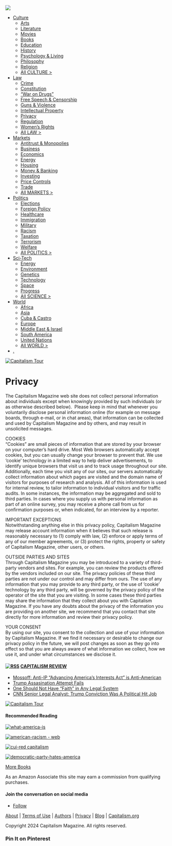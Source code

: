 [![](https://www.capitalismmagazine.com/wp-content/uploads/2023/10/CM-LOGO.png)](https://www.capitalismmagazine.com/)

* [Culture](https://www.capitalismmagazine.com/culture/)
    * [Arts](https://www.capitalismmagazine.com/arts/)
    * [Literature](https://www.capitalismmagazine.com/arts/literature/)
    * [Movies](https://www.capitalismmagazine.com/arts/movies/)
    * [Books](https://www.capitalismmagazine.com/culture/books/)
    * [Education](https://www.capitalismmagazine.com/culture/education/)
    * [History](https://www.capitalismmagazine.com/culture/history/)
    * [Psychology & Living](https://www.capitalismmagazine.com/culture/psychology-living/)
    * [Philosophy](https://www.capitalismmagazine.com/culture/philosophy/)
    * [Religion](https://www.capitalismmagazine.com/culture/religion/)
    * [All CULTURE >](https://www.capitalismmagazine.com/culture/)
* [Law](https://www.capitalismmagazine.com/law/)
    * [Crime](https://www.capitalismmagazine.com/law/crime/)
    * [Constitution](https://www.capitalismmagazine.com/law/constitution/)
    * [“War on Drugs”](https://www.capitalismmagazine.com/law/drugs/)
    * [Free Speech & Censorship](https://www.capitalismmagazine.com/law/freespeech/)
    * [Guns & Violence](https://www.capitalismmagazine.com/law/guns-defense/)
    * [Intellectual Property](https://www.capitalismmagazine.com/law/intellectual-property/)
    * [Privacy](https://www.capitalismmagazine.com/law/privacy-law/)
    * [Regulation](https://www.capitalismmagazine.com/law/regulation/)
    * [Women’s Rights](https://www.capitalismmagazine.com/law/womensrights/)
    * [All LAW >](https://www.capitalismmagazine.com/law/)
* [Markets](https://www.capitalismmagazine.com/markets/)
    * [Antitrust & Monopolies](https://www.capitalismmagazine.com/markets/antitrust/)
    * [Business](https://www.capitalismmagazine.com/markets/business-investing/)
    * [Economics](https://www.capitalismmagazine.com/markets/economics/)
    * [Energy](https://www.capitalismmagazine.com/science-and-technology/energy/)
    * [Housing](https://www.capitalismmagazine.com/markets/housing/)
    * [Money & Banking](https://www.capitalismmagazine.com/markets/money-and-banking/)
    * [Investing](https://www.capitalismmagazine.com/markets/investing/)
    * [Price Controls](https://www.capitalismmagazine.com/markets/price-controls/)
    * [Trade](https://www.capitalismmagazine.com/markets/trade/)
    * [All MARKETS >](https://www.capitalismmagazine.com/markets/)
* [Politics](https://www.capitalismmagazine.com/politics/)
    * [Elections](https://www.capitalismmagazine.com/politics/elections/)
    * [Foreign Policy](https://www.capitalismmagazine.com/politics/foreign-policy/)
    * [Healthcare](https://www.capitalismmagazine.com/politics/healthcare/)
    * [Immigration](https://www.capitalismmagazine.com/politics/immigration/)
    * [Military](https://www.capitalismmagazine.com/politics/military/)
    * [Racism](https://www.capitalismmagazine.com/politics/racism/)
    * [Taxation](https://www.capitalismmagazine.com/politics/taxation/)
    * [Terrorism](https://www.capitalismmagazine.com/politics/terrorism/)
    * [Welfare](https://www.capitalismmagazine.com/politics/welfare/)
    * [All POLITICS >](https://www.capitalismmagazine.com/politics/)
* [Sci-Tech](https://www.capitalismmagazine.com/science-and-technology/)
    * [Energy](https://www.capitalismmagazine.com/science-and-technology/energy/)
    * [Environment](https://www.capitalismmagazine.com/science-and-technology/environment/)
    * [Genetics](https://www.capitalismmagazine.com/science-and-technology/genetics/)
    * [Technology](https://www.capitalismmagazine.com/science-and-technology/technology/)
    * [Space](https://www.capitalismmagazine.com/science-and-technology/space/)
    * [Progress](https://www.capitalismmagazine.com/culture/progress/)
    * [All SCIENCE >](https://www.capitalismmagazine.com/science-and-technology/)
* [World](https://www.capitalismmagazine.com/world/)
    * [Africa](https://www.capitalismmagazine.com/world/africa/)
    * [Asia](https://www.capitalismmagazine.com/world/asia/)
    * [Cuba & Castro](https://www.capitalismmagazine.com/world/cuba-castro/)
    * [Europe](https://www.capitalismmagazine.com/world/europe/)
    * [Middle East & Israel](https://www.capitalismmagazine.com/world/middle-east-israel/)
    * [South America](https://www.capitalismmagazine.com/world/south-america/)
    * [United Nations](https://www.capitalismmagazine.com/world/united-nations/)
    * [All WORLD >](https://www.capitalismmagazine.com/world/)
* [](https://twitter.com/CapitalismMag)

[![](https://www.capitalismmagazine.com/wp-content/uploads/2024/06/banner-capitalism-tour-728x90-1.jpg "Capitalism Tour")](https://www.capitalism.org/)

Privacy
=======

The Capitalism Magazine web site does not collect personal information about individuals except when knowingly provided by such individuals (or as otherwise described below).  Please keep in mind that whenever you voluntarily disclose personal information online (for example on message boards, through e-mail, or in chat areas), that information can be collected and used by Capitalism Magazine and by others, and may result in unsolicited messages.

COOKIES  
“Cookies” are small pieces of information that are stored by your browser on your computer’s hard drive. Most Web browsers automatically accept cookies, but you can usually change your browser to prevent that. We use ‘cookie’ technology in a limited way to help deliver advertisements, to identify unique browsers that visit us and to track usage throughout our site. Additionally, each time you visit any of our sites, our servers automatically collect information about which pages are visited and the domain name of visitors for purposes of research and analysis. All of this information is used for internal review, to tailor information to individual visitors and for traffic audits. In some instances, the information may be aggregated and sold to third parties. In cases where you supply us with personal information as part of an online survey, you may receive a phone call from us for confirmation purposes or, when indicated, for an interview by a reporter.

IMPORTANT EXCEPTIONS  
Notwithstanding anything else in this privacy policy, Capitalism Magazine may release account information when it believes that such release is reasonably necessary to (1) comply with law, (2) enforce or apply terms of any of our member agreements, or (3) protect the rights, property or safety of Capitalism Magazine, other users, or others.

OUTSIDE PARTIES AND SITES  
Through Capitalism Magazine you may be introduced to a variety of third-party vendors and sites. For example, you can review the products offered by the vendors included on our site. The privacy policies of these third parties are not under our control and may differ from ours. The use of any information that you may provide to any third party, or the use of ‘cookie’ technology by any third party, will be governed by the privacy policy of the operator of the site that you are visiting. In some cases these third parties may share the information that they collect about you with Capitalism Magazine. If you have any doubts about the privacy of the information you are providing on another site, we recommend that you contact that site directly for more information and review their privacy policy.

YOUR CONSENT  
By using our site, you consent to the collection and use of your information by Capitalism Magazine. If we find it necessary or desirable to change our privacy policy in the future, we will post changes as soon as they go into effect so that you are always aware of what information we collect, how we use it, and under what circumstances we disclose it.

#### [![RSS](https://www.capitalismmagazine.com/wp-includes/images/rss.png)](https://review.capitalismmagazine.com/feed/) [CAPITALISM REVIEW](https://review.capitalismmagazine.com/)

* [Mossoff: Anti-IP “Advancing America’s Interests Act” is Anti-American](https://review.capitalismmagazine.com/2024/07/mossoff-anti-ip-advancing-americas-interests-act-is-anti-american/)
* [Trump Assasination Attempt Fails](https://review.capitalismmagazine.com/2024/07/trump-assasination-attempt-fails/)
* [One Should Not Have “Faith” in Any Legal System](https://review.capitalismmagazine.com/2024/06/one-should-not-have-faith-in-any-legal-system/)
* [CNN Senior Legal Analyst: Trump Conviction Was A Political Hit Job](https://review.capitalismmagazine.com/2024/06/cnn-senior-legal-analyst-trump-conviction-was-a-political-hit-job/)

[![](https://www.capitalismmagazine.com/wp-content/uploads/2024/06/banner-capitalism-tour-728x90-1.jpg "Capitalism Tour")](https://www.capitalism.org/)

#### Recommended Reading

[![](https://www.capitalismmagazine.com/wp-content/uploads/2023/12/what-america-is-e1702354246585.jpg "what-america-is")](https://amzn.to/3RDo8tm)

[![](https://www.capitalismmagazine.com/wp-content/uploads/2023/11/american-racism-web-535x800.jpg "american-racism - web")](https://amzn.to/3u0Oexf)

[![](https://www.capitalismmagazine.com/wp-content/uploads/2023/11/cui-red.jpg "cui-red capitalism")](https://amzn.to/3u1x8PJ)

[![](https://www.capitalismmagazine.com/wp-content/uploads/2024/05/democratic-party-hates-america-e1716436892372.jpg "democratic-party-hates-america")](https://amzn.to/44SNb0p)

[More Books](https://www.capitalism.org/books/)

As an Amazon Associate this site may earn a commission from qualifying purchases.

#### Join the conversation on social media

* [Follow](https://twitter.com/CapitalismMag "Follow on X")

[About](https://www.capitalismmagazine.com/about/) | [Terms of Use](https://www.capitalismmagazine.com/terms-of-use/) | [Authors](https://www.capitalismmagazine.com/authors/) | [Privacy](https://www.capitalismmagazine.com/privacy/) | [Blog](https://review.capitalismmagazine.com/) | [Capitalism.org](https://capitalism.org/)

Copyright 2024 Capitalism Magazine. All rights reserved.

### Pin It on Pinterest
